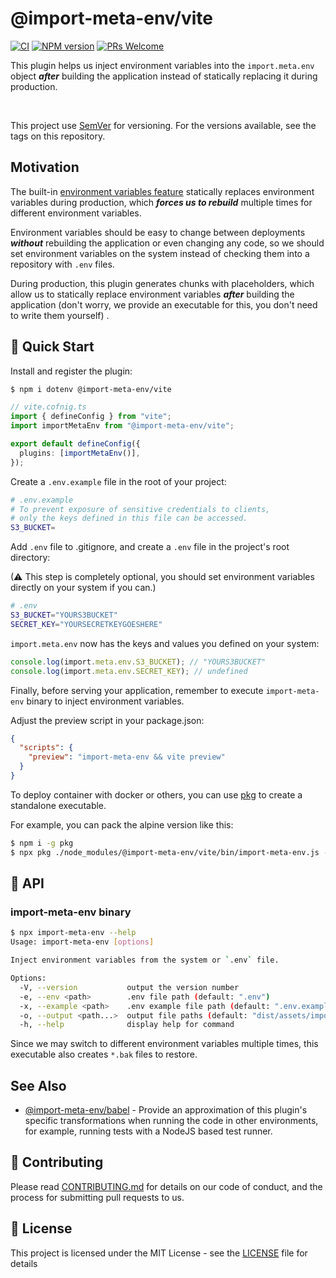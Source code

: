 # @import-meta-env/vite

[![CI](https://github.com/iendeavor/import-meta-env/actions/workflows/ci.yml/badge.svg?branch=main)](https://github.com/iendeavor/import-meta-env/actions/workflows/ci.yml)
[![NPM version](https://img.shields.io/npm/v/@import-meta-env/vite.svg)](https://www.npmjs.com/package/@import-meta-env/vite)
[![PRs Welcome](https://img.shields.io/badge/PRs-Welcome-brightgreen.svg?style=flat-square)](http://makeapullrequest.com)

This plugin helps us inject environment variables into the `import.meta.env` object **_after_** building the application instead of statically replacing it during production.

<br>

This project use [SemVer](https://semver.org/) for versioning. For the versions available, see the tags on this repository.

## Motivation

The built-in [environment variables feature](https://vitejs.dev/guide/env-and-mode.html#production-replacement) statically replaces environment variables during production, which **_forces us to rebuild_** multiple times for different environment variables.

Environment variables should be easy to change between deployments **_without_** rebuilding the application or even changing any code, so we should set environment variables on the system instead of checking them into a repository with `.env` files.

During production, this plugin generates chunks with placeholders, which allow us to statically replace environment variables **_after_** building the application (don't worry, we provide an executable for this, you don't need to write them yourself) .

## 🚀 Quick Start

Install and register the plugin:

```sh
$ npm i dotenv @import-meta-env/vite
```

```ts
// vite.cofnig.ts
import { defineConfig } from "vite";
import importMetaEnv from "@import-meta-env/vite";

export default defineConfig({
  plugins: [importMetaEnv()],
});
```

Create a `.env.example` file in the root of your project:

```sh
# .env.example
# To prevent exposure of sensitive credentials to clients,
# only the keys defined in this file can be accessed.
S3_BUCKET=
```

Add `.env` file to .gitignore, and create a `.env` file in the project's root directory:

(⚠ This step is completely optional, you should set environment variables directly on your system if you can.)

```sh
# .env
S3_BUCKET="YOURS3BUCKET"
SECRET_KEY="YOURSECRETKEYGOESHERE"
```

`import.meta.env` now has the keys and values you defined on your system:

```ts
console.log(import.meta.env.S3_BUCKET); // "YOURS3BUCKET"
console.log(import.meta.env.SECRET_KEY); // undefined
```

Finally, before serving your application, remember to execute `import-meta-env` binary to inject environment variables.

Adjust the preview script in your package.json:

```json
{
  "scripts": {
    "preview": "import-meta-env && vite preview"
  }
}
```

To deploy container with docker or others, you can use [pkg](https://github.com/vercel/pkg) to create a standalone executable.

For example, you can pack the alpine version like this:

```sh
$ npm i -g pkg
$ npx pkg ./node_modules/@import-meta-env/vite/bin/import-meta-env.js -t node16-alpine
```

## 📖 API

### import-meta-env binary

```sh
$ npx import-meta-env --help
Usage: import-meta-env [options]

Inject environment variables from the system or `.env` file.

Options:
  -V, --version           output the version number
  -e, --env <path>        .env file path (default: ".env")
  -x, --example <path>    .env example file path (default: ".env.example")
  -o, --output <path...>  output file paths (default: "dist/assets/import-meta-env*")
  -h, --help              display help for command
```

Since we may switch to different environment variables multiple times, this executable also creates `*.bak` files to restore.

## See Also

- [@import-meta-env/babel](https://github.com/iendeavor/import-meta-env/tree/main/packages/babel) - Provide an approximation of this plugin's specific transformations when running the code in other environments, for example, running tests with a NodeJS based test runner.

## 🤝 Contributing

Please read [CONTRIBUTING.md](./CONTRIBUTING.md) for details on our code of conduct, and the process for submitting pull
requests to us.

## 📝 License

This project is licensed under the MIT License - see the [LICENSE](./LICENSE) file for details
